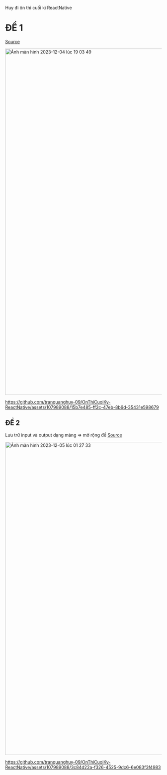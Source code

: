 Huy đi ôn thi cuối kì ReactNative

# ĐỀ 1
<a href="https://github.com/tranquanghuy-09/OnThiCuoiKy-ReactNative/tree/main/20092731_TranQuangHuy" target="_blank">Source</a>

<img width="1111" alt="Ảnh màn hình 2023-12-04 lúc 19 03 49" src="https://github.com/tranquanghuy-09/OnThiCuoiKy-ReactNative/assets/107989088/405b2899-80ed-4713-ac1f-0dc51ed66493">

https://github.com/tranquanghuy-09/OnThiCuoiKy-ReactNative/assets/107989088/15b7e485-ff2c-47eb-8b6d-35431e598679

## ĐỀ 2
Lưu trữ input và output dạng mảng => mở rộng đề
<a href="https://github.com/tranquanghuy-09/OnThiCuoiKy-ReactNative/tree/main/20092731_TranQuangHuy_De2" target="_blank">Source</a>

<img width="1004" alt="Ảnh màn hình 2023-12-05 lúc 01 27 33" src="https://github.com/tranquanghuy-09/OnThiCuoiKy-ReactNative/assets/107989088/5d56eba0-3ec4-4a97-9004-5db345538d99">

https://github.com/tranquanghuy-09/OnThiCuoiKy-ReactNative/assets/107989088/3c84d22a-f326-4525-9dc6-6e083f3f4983

